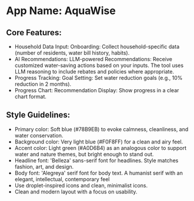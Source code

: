# **App Name**: AquaWise

## Core Features:

- Household Data Input: Onboarding: Collect household-specific data (number of residents, water bill history, habits).
- AI Recommendations: LLM-powered Recommendations: Receive customized water-saving actions based on your inputs. The tool uses LLM reasoning to include rebates and policies where appropriate.
- Progress Tracking: Goal Setting: Set water reduction goals (e.g., 10% reduction in 2 months).
- Progress Chart: Recommendation Display: Show progress in a clear chart format.

## Style Guidelines:

- Primary color: Soft blue (#78B9EB) to evoke calmness, cleanliness, and water conservation.
- Background color: Very light blue (#F0F8FF) for a clean and airy feel.
- Accent color: Light green (#A0D6B4) as an analogous color to support water and nature themes, but bright enough to stand out.
- Headline font: 'Belleza' sans-serif font for headlines. Style matches fashion, art, and design.
- Body font: 'Alegreya' serif font for body text. A humanist serif with an elegant, intellectual, contemporary feel
- Use droplet-inspired icons and clean, minimalist icons.
- Clean and modern layout with a focus on usability.
